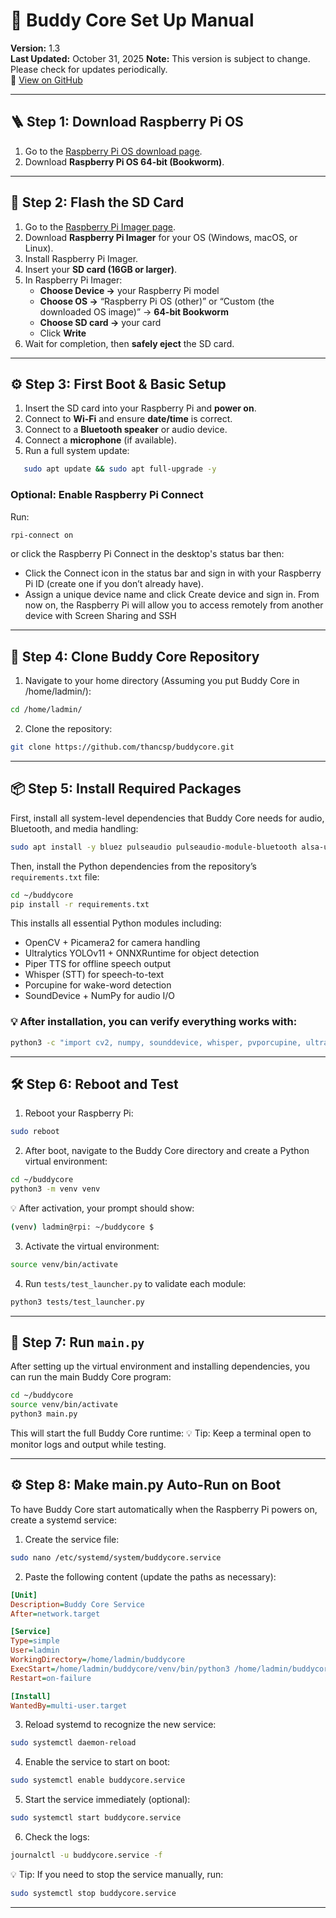 # 🧠 Buddy Core Set Up Manual

**Version:** 1.3  
**Last Updated:** October 31, 2025
**Note:** This version is subject to change. Please check for updates periodically.  
🔗 [View on GitHub](https://github.com/thancsp/buddycore/blob/main/SETUP.md)

---

## 🪜 Step 1: Download Raspberry Pi OS

1. Go to the [Raspberry Pi OS download page](https://www.raspberrypi.com/software/operating-systems/).  
2. Download **Raspberry Pi OS 64-bit (Bookworm)**.

---

## 💾 Step 2: Flash the SD Card

1. Go to the [Raspberry Pi Imager page](https://www.raspberrypi.com/software/).  
2. Download **Raspberry Pi Imager** for your OS (Windows, macOS, or Linux).  
3. Install Raspberry Pi Imager.  
4. Insert your **SD card (16GB or larger)**.  
5. In Raspberry Pi Imager:
   - **Choose Device →** your Raspberry Pi model  
   - **Choose OS →** “Raspberry Pi OS (other)” or “Custom (the downloaded OS image)” → **64-bit Bookworm**  
   - **Choose SD card →** your card  
   - Click **Write**  
6. Wait for completion, then **safely eject** the SD card.

---

## ⚙️ Step 3: First Boot & Basic Setup

1. Insert the SD card into your Raspberry Pi and **power on**.  
2. Connect to **Wi-Fi** and ensure **date/time** is correct.  
3. Connect to a **Bluetooth speaker** or audio device.  
4. Connect a **microphone** (if available).  
5. Run a full system update:
```bash
   sudo apt update && sudo apt full-upgrade -y
```
### Optional: Enable Raspberry Pi Connect 
Run:
```bash
rpi-connect on
```
or click the Raspberry Pi Connect in the desktop's status bar then: 
- Click the Connect icon in the status bar and sign in with your Raspberry Pi ID (create one if you don’t already have).
- Assign a unique device name and click Create device and sign in.
From now on, the Raspberry Pi will allow you to access remotely from another device with Screen Sharing and SSH
* * *
## 🧩 Step 4: Clone Buddy Core Repository

1.  Navigate to your home directory (Assuming you put Buddy Core in /home/ladmin/):
    
```bash
cd /home/ladmin/
```
2.  Clone the repository:
```bash
git clone https://github.com/thancsp/buddycore.git
```
* * *

## 📦 Step 5: Install Required Packages

First, install all system-level dependencies that Buddy Core needs for audio, Bluetooth, and media handling:

```bash
sudo apt install -y bluez pulseaudio pulseaudio-module-bluetooth alsa-utils libportaudio2 portaudio19-dev ffmpeg
```
Then, install the Python dependencies from the repository’s `requirements.txt` file:
```bash
cd ~/buddycore
pip install -r requirements.txt
```
This installs all essential Python modules including:
- OpenCV + Picamera2 for camera handling
- Ultralytics YOLOv11 + ONNXRuntime for object detection
- Piper TTS for offline speech output
- Whisper (STT) for speech-to-text
- Porcupine for wake-word detection
- SoundDevice + NumPy for audio I/O
### 💡 After installation, you can verify everything works with:
```bash
python3 -c "import cv2, numpy, sounddevice, whisper, pvporcupine, ultralytics, piper_tts, picamera2, onnxruntime; print('✅ All dependencies OK')"
```
* * *

## 🛠️ Step 6: Reboot and Test

1. Reboot your Raspberry Pi:

```bash
sudo reboot
```
2. After boot, navigate to the Buddy Core directory and create a Python virtual environment:
```bash
cd ~/buddycore
python3 -m venv venv
```
💡 After activation, your prompt should show:
```bash
(venv) ladmin@rpi: ~/buddycore $
```
3. Activate the virtual environment:
```bash
source venv/bin/activate
```
4. Run `tests/test_launcher.py` to validate each module:
```bash
python3 tests/test_launcher.py
```

* * *
## 🏃 Step 7: Run `main.py`

After setting up the virtual environment and installing dependencies, you can run the main Buddy Core program:

```bash
cd ~/buddycore
source venv/bin/activate
python3 main.py
```
This will start the full Buddy Core runtime:
💡 Tip: Keep a terminal open to monitor logs and output while testing.
* * * 
## ⚙️ Step 8: Make main.py Auto-Run on Boot

To have Buddy Core start automatically when the Raspberry Pi powers on, create a systemd service:

1. Create the service file:
```bash
sudo nano /etc/systemd/system/buddycore.service
```
2. Paste the following content (update the paths as necessary):
```ini
[Unit]
Description=Buddy Core Service
After=network.target

[Service]
Type=simple
User=ladmin
WorkingDirectory=/home/ladmin/buddycore
ExecStart=/home/ladmin/buddycore/venv/bin/python3 /home/ladmin/buddycore/main.py
Restart=on-failure

[Install]
WantedBy=multi-user.target
```
3. Reload systemd to recognize the new service:
```bash
sudo systemctl daemon-reload
```
4. Enable the service to start on boot:
```bash
sudo systemctl enable buddycore.service
```
5. Start the service immediately (optional):
```bash
sudo systemctl start buddycore.service
```
6. Check the logs:
```bash
journalctl -u buddycore.service -f
```
💡 Tip: If you need to stop the service manually, run:
```bash
sudo systemctl stop buddycore.service
```
* * * 

